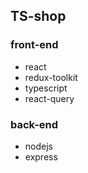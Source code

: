 ## TS-shop

### front-end
- react
- redux-toolkit
- typescript
- react-query

### back-end
- nodejs
- express

